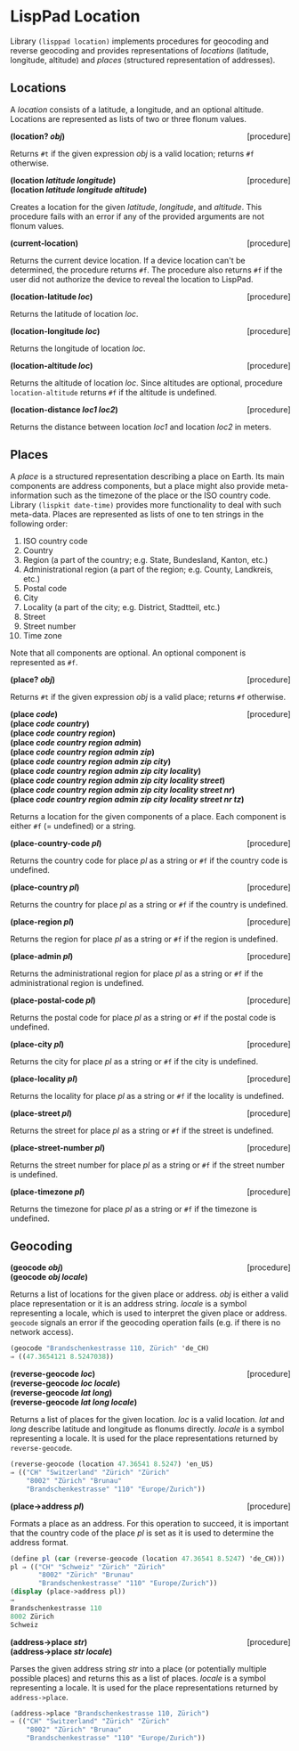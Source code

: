 # LispPad Location

Library `(lisppad location)` implements procedures for geocoding and reverse geocoding and provides representations of _locations_ (latitude, longitude, altitude) and _places_ (structured representation of addresses).


## Locations

A _location_ consists of a latitude, a longitude, and an optional altitude. Locations are represented as lists of two or three flonum values.

**(location? _obj_)** &nbsp;&nbsp;&nbsp; <span style="float:right;text-align:rigth;">[procedure]</span>  

Returns `#t` if the given expression _obj_ is a valid location; returns `#f` otherwise.

**(location _latitude longitude_)** &nbsp;&nbsp;&nbsp; <span style="float:right;text-align:rigth;">[procedure]</span>  
**(location _latitude longitude altitude_)**  

Creates a location for the given _latitude_, _longitude_, and _altitude_. This procedure fails with an error if any of the provided arguments are not flonum values.

**(current-location)** &nbsp;&nbsp;&nbsp; <span style="float:right;text-align:rigth;">[procedure]</span>  

Returns the current device location. If a device location can't be determined, the procedure returns `#f`. The procedure also returns `#f` if the user did not authorize the device to reveal the location to LispPad.

**(location-latitude _loc_)** &nbsp;&nbsp;&nbsp; <span style="float:right;text-align:rigth;">[procedure]</span>  

Returns the latitude of location _loc_.

**(location-longitude _loc_)** &nbsp;&nbsp;&nbsp; <span style="float:right;text-align:rigth;">[procedure]</span>  

Returns the longitude of location _loc_.

**(location-altitude _loc_)** &nbsp;&nbsp;&nbsp; <span style="float:right;text-align:rigth;">[procedure]</span>  

Returns the altitude of location _loc_. Since altitudes are optional, procedure `location-altitude` returns `#f` if the altitude is undefined.

**(location-distance _loc1 loc2_)** &nbsp;&nbsp;&nbsp; <span style="float:right;text-align:rigth;">[procedure]</span>  

Returns the distance between location _loc1_ and location _loc2_ in meters.


## Places

A _place_ is a structured representation describing a place on Earth. Its main components are address components, but a place might also provide meta-information such as the timezone of the place or the ISO country code. Library `(lispkit date-time)` provides more functionality to deal with such meta-data. Places are represented as lists of one to ten strings in the following order:

   1. ISO country code
   2. Country
   3. Region (a part of the country; e.g. State, Bundesland, Kanton, etc.)
   4. Administrational region (a part of the region; e.g. County, Landkreis, etc.)
   5. Postal code
   6. City
   7. Locality (a part of the city; e.g. District, Stadtteil, etc.)
   8. Street
   9. Street number
 10. Time zone

Note that all components are optional. An optional component is represented as `#f`.

**(place? _obj_)** &nbsp;&nbsp;&nbsp; <span style="float:right;text-align:rigth;">[procedure]</span>  

Returns `#t` if the given expression _obj_ is a valid place; returns `#f` otherwise.

**(place _code_)** &nbsp;&nbsp;&nbsp; <span style="float:right;text-align:rigth;">[procedure]</span>  
**(place _code country_)**  
**(place _code country region_)**  
**(place _code country region admin_)**  
**(place _code country region admin zip_)**  
**(place _code country region admin zip city_)**  
**(place _code country region admin zip city locality_)**  
**(place _code country region admin zip city locality street_)**  
**(place _code country region admin zip city locality street nr_)**  
**(place _code country region admin zip city locality street nr tz_)**  

Returns a location for the given components of a place. Each component is either `#f` (= undefined) or a string.

**(place-country-code _pl_)** &nbsp;&nbsp;&nbsp; <span style="float:right;text-align:rigth;">[procedure]</span>  

Returns the country code for place _pl_ as a string or `#f` if the country code is undefined.

**(place-country _pl_)** &nbsp;&nbsp;&nbsp; <span style="float:right;text-align:rigth;">[procedure]</span>  

Returns the country for place _pl_ as a string or `#f` if the country is undefined.

**(place-region _pl_)** &nbsp;&nbsp;&nbsp; <span style="float:right;text-align:rigth;">[procedure]</span>  

Returns the region for place _pl_ as a string or `#f` if the region is undefined.

**(place-admin _pl_)** &nbsp;&nbsp;&nbsp; <span style="float:right;text-align:rigth;">[procedure]</span>  

Returns the administrational region for place _pl_ as a string or `#f` if the administrational region is undefined.

**(place-postal-code _pl_)** &nbsp;&nbsp;&nbsp; <span style="float:right;text-align:rigth;">[procedure]</span>  

Returns the postal code for place _pl_ as a string or `#f` if the postal code is undefined.

**(place-city _pl_)** &nbsp;&nbsp;&nbsp; <span style="float:right;text-align:rigth;">[procedure]</span>  

Returns the city for place _pl_ as a string or `#f` if the city is undefined.

**(place-locality _pl_)** &nbsp;&nbsp;&nbsp; <span style="float:right;text-align:rigth;">[procedure]</span>  

Returns the locality for place _pl_ as a string or `#f` if the locality is undefined.

**(place-street _pl_)** &nbsp;&nbsp;&nbsp; <span style="float:right;text-align:rigth;">[procedure]</span>  

Returns the street for place _pl_ as a string or `#f` if the street is undefined.

**(place-street-number _pl_)** &nbsp;&nbsp;&nbsp; <span style="float:right;text-align:rigth;">[procedure]</span>  

Returns the street number for place _pl_ as a string or `#f` if the street number is undefined.

**(place-timezone _pl_)** &nbsp;&nbsp;&nbsp; <span style="float:right;text-align:rigth;">[procedure]</span>  

Returns the timezone for place _pl_ as a string or `#f` if the timezone is undefined.


## Geocoding

**(geocode _obj_)** &nbsp;&nbsp;&nbsp; <span style="float:right;text-align:rigth;">[procedure]</span>  
**(geocode _obj locale_)**  

Returns a list of locations for the given place or address. _obj_ is either a valid place representation or it is an address string. _locale_ is a symbol representing a locale, which is used to interpret the given place or address. `geocode` signals an error if the geocoding operation fails (e.g. if there is no network access).

```scheme
(geocode "Brandschenkestrasse 110, Zürich" 'de_CH)
⇒ ((47.3654121 8.5247038))
```

**(reverse-geocode _loc_)** &nbsp;&nbsp;&nbsp; <span style="float:right;text-align:rigth;">[procedure]</span>  
**(reverse-geocode _loc locale_)**  
**(reverse-geocode _lat long_)**  
**(reverse-geocode _lat long locale_)**  

Returns a list of places for the given location. _loc_ is a valid location. _lat_ and _long_ describe latitude and longitude as flonums directly. _locale_ is a symbol representing a locale. It is used for the place representations returned by `reverse-geocode`.

```scheme
(reverse-geocode (location 47.36541 8.5247) 'en_US)
⇒ (("CH" "Switzerland" "Zürich" "Zürich"
    "8002" "Zürich" "Brunau"
    "Brandschenkestrasse" "110" "Europe/Zurich"))
```

**(place-\>address _pl_)** &nbsp;&nbsp;&nbsp; <span style="float:right;text-align:rigth;">[procedure]</span>  

Formats a place as an address. For this operation to succeed, it is important that the country code of the place _pl_ is set as it is used to determine the address format.

```scheme
(define pl (car (reverse-geocode (location 47.36541 8.5247) 'de_CH)))
pl ⇒ (("CH" "Schweiz" "Zürich" "Zürich"
       "8002" "Zürich" "Brunau"
       "Brandschenkestrasse" "110" "Europe/Zurich"))
(display (place->address pl))
⇒
Brandschenkestrasse 110
8002 Zürich
Schweiz
```

**(address-\>place _str_)** &nbsp;&nbsp;&nbsp; <span style="float:right;text-align:rigth;">[procedure]</span>  
**(address-\>place _str locale_)**  

Parses the given address string _str_ into a place (or potentially multiple possible places) and returns this as a list of places. _locale_ is a symbol representing a locale. It is used for the place representations returned by `address->place`.

```scheme
(address->place "Brandschenkestrasse 110, Zürich")
⇒ (("CH" "Switzerland" "Zürich" "Zürich"
    "8002" "Zürich" "Brunau"
    "Brandschenkestrasse" "110" "Europe/Zurich"))
```
